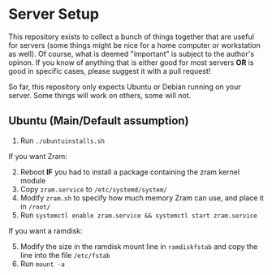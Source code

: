 # Server Setup

This repository exists to collect a bunch of things together that are useful for servers (some things might be nice for a home computer or workstation as well).
Of course, what is deemed "important" is subject to the author's opinon.
If you know of anything that is either good for most servers **OR** is good in specific cases, please suggest it with a pull request!

So far, this repository only expects Ubuntu or Debian running on your server. Some things will work on others, some will not.

## Ubuntu (Main/Default assumption)

1. Run `./ubuntuinstalls.sh`

If you want Zram:

2. Reboot **IF** you had to install a package containing the zram kernel module
3. Copy `zram.service` to `/etc/systemd/system/`
4. Modify `zram.sh` to specify how much memory Zram can use, and place it in `/root/`
5. Run `systemctl enable zram.service && systemctl start zram.service`

If you want a ramdisk:

5. Modify the size in the ramdisk mount line in `ramdiskfstab` and copy the line into the file `/etc/fstab`
6. Run `mount -a`